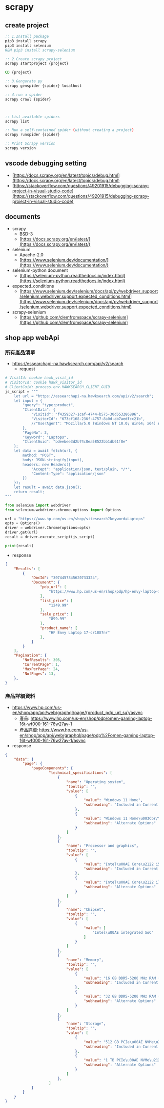 # scrapy

## create project

```bat
:: 1.Install package
pip3 install scrapy
pip3 install selenium
REM pip3 install scrapy-selenium

:: 2.Create scrapy project
scrapy startproject {project}

CD {project}

:: 3.Gengerate py
scrapy genspider {spider} localhost

:: 4.run a spider
scrapy crawl {spider}



:: List available spiders
scrapy list

:: Run a self-contained spider (without creating a project)
scrapy runspider {spider}

:: Print Scrapy version
scrapy version
```

## vscode debugging setting
- [https://docs.scrapy.org/en/latest/topics/debug.html](https://docs.scrapy.org/en/latest/topics/debug.html)
- [https://stackoverflow.com/questions/49201915/debugging-scrapy-project-in-visual-studio-code](https://stackoverflow.com/questions/49201915/debugging-scrapy-project-in-visual-studio-code)


## documents
- scrapy
  - BSD-3
  - [https://docs.scrapy.org/en/latest/](https://docs.scrapy.org/en/latest/)
- selenium
  - Apache-2.0
  - [https://www.selenium.dev/documentation/](https://www.selenium.dev/documentation/)
- selenium-python document
  - [https://selenium-python.readthedocs.io/index.html](https://selenium-python.readthedocs.io/index.html)
- expected_conditions
  - [https://www.selenium.dev/selenium/docs/api/py/webdriver_support/selenium.webdriver.support.expected_conditions.html](https://www.selenium.dev/selenium/docs/api/py/webdriver_support/selenium.webdriver.support.expected_conditions.html)
- scrapy-selenium
  - [https://github.com/clemfromspace/scrapy-selenium](https://github.com/clemfromspace/scrapy-selenium)


## shop app webApi
### 所有產品清單
- https://essearchapi-na.hawksearch.com/api/v2/search
  - request

```python
# VisitId: cookie hawk_visit_id
# VisitorId: cookie hawk_visitor_id
# ClientGuid: process.env.HAWKSEARCH_CLIENT_GUID
js_script = """
    let url = "https://essearchapi-na.hawksearch.com/api/v2/search";
    let input = {
        "query": "type:product",
        "ClientData": {
            "VisitId": "f4359327-1caf-4744-b575-30d553286896",
            "VisitorId": "673cf168-236f-4757-8a0d-ab7aedfcc21b",
            //"UserAgent": "Mozilla/5.0 (Windows NT 10.0; Win64; x64) AppleWebKit/537.36 (KHTML, like Gecko) Chrome/117.0.0.0 Safari/537.36 Edg/117.0.2045.31",
        },
        "PageNo": 2,
        "Keyword": "Laptops",
        "ClientGuid": "bdeebee3d2b74c8ea58522bb1db61f8e"
    };
    let data = await fetch(url, {
        method: "POST",
        body: JSON.stringify(input),
        headers: new Headers({
            "Accept": "application/json, text/plain, */*",
            "Content-Type": "application/json"
        })
    });
    let result = await data.json();
    return result;
"""

from selenium import webdriver
from selenium.webdriver.chrome.options import Options

url = "https://www.hp.com/us-en/shop/sitesearch?keyword=Laptops"
opts = Options()
driver = webdriver.Chrome(options=opts)
driver.get(url)
result = driver.execute_script(js_script)

print(result)

```

  - response
```json
{
    "Results": [
        {
            "DocId": "3074457345620733324",
            "Document": {
                "pdp_url": [
                    "https://www.hp.com/us-en/shop/pdp/hp-envy-laptop-17-cr1087nr"
                ],
                "list_price": [
                    "1249.99"
                ],
                "sale_price": [
                    "899.99"
                ],
                "product_name": [
                    "HP Envy Laptop 17-cr1087nr"
                ],
            }
        }
    ],
    "Pagination": {
        "NofResults": 305,
        "CurrentPage": 1,
        "MaxPerPage": 24,
        "NofPages": 13,
    },
}
```

### 產品詳細資料
- https://www.hp.com/us-en/shop/app/api/web/graphql/page/{product_pdp_url_su}/async
  - 產品: https://www.hp.com/us-en/shop/pdp/omen-gaming-laptop-16t-wf000-161-76w27av-1
  - 產品詳細: https://www.hp.com/us-en/shop/app/api/web/graphql/page/pdp%2Fomen-gaming-laptop-16t-wf000-161-76w27av-1/async
- response

```json
{
    "data": {
        "page": {
            "pageComponents": {
                    "technical_specifications": [
                        {
                            "name": "Operating system",
                            "tooltip": "",
                            "value": [
                                {
                                    "value": "Windows 11 Home",
                                    "subheading": "Included in Current Configuration"
                                },
                                {
                                    "value": "Windows 11 Home\u003Cbr/\u003EWindows 11 Pro\u003Cbr/\u003EWindows 11 Pro",
                                    "subheading": "Alternate Options"
                                }
                            ]
                        },
                        {
                            "name": "Processor and graphics",
                            "tooltip": "",
                            "value": [
                                {
                                    "value": "Intel\u00AE Core\u2122 i5-13500H (up to 4.7 GHz, 18 MB L3 cache, 12 cores, 16 threads) + NVIDIA\u00AE GeForce RTX\u2122 3050 Laptop GPU (6 GB)",
                                    "subheading": "Included in Current Configuration"
                                },
                                {
                                    "value": "Intel\u00AE Core\u2122 i7-13700H (up to 5.0 GHz, 24 MB L3 cache, 14 cores, 20 threads) + NVIDIA\u00AE GeForce RTX\u2122 4050 Laptop GPU (6 GB)",
                                    "subheading": "Alternate Options"
                                }
                            ]
                        },
                        {
                            "name": "Chipset",
                            "tooltip": "",
                            "value": [
                                {
                                    "value": [
                                        "Intel\u00AE integrated SoC"
                                    ]
                                }
                            ]
                        },
                        {
                            "name": "Memory",
                            "tooltip": "",
                            "value": [
                                {
                                    "value": "16 GB DDR5-5200 MHz RAM (2 x 8 GB)",
                                    "subheading": "Included in Current Configuration"
                                },
                                {
                                    "value": "32 GB DDR5-5200 MHz RAM (2 x 16 GB)",
                                    "subheading": "Alternate Options"
                                }
                            ]
                        },
                        {
                            "name": "Storage",
                            "tooltip": "",
                            "value": [
                                {
                                    "value": "512 GB PCIe\u00AE NVMe\u2122 TLC M.2 SSD (4x4 SSD)",
                                    "subheading": "Included in Current Configuration"
                                },
                                {
                                    "value": "1 TB PCIe\u00AE NVMe\u2122 TLC M.2 SSD (4x4 SSD)\u003Cbr/\u003E2 TB PCIe\u00AE NVMe\u2122 TLC M.2 SSD (4x4 SSD)",
                                    "subheading": "Alternate Options"
                                }
                            ]
                        },
                    ]
            }
        }
    }
}
```